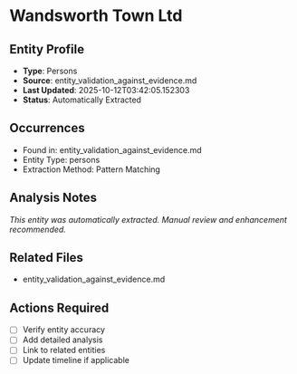 # Wandsworth Town Ltd

## Entity Profile
- **Type**: Persons
- **Source**: entity_validation_against_evidence.md
- **Last Updated**: 2025-10-12T03:42:05.152303
- **Status**: Automatically Extracted

## Occurrences
- Found in: entity_validation_against_evidence.md
- Entity Type: persons
- Extraction Method: Pattern Matching

## Analysis Notes
*This entity was automatically extracted. Manual review and enhancement recommended.*

## Related Files
- entity_validation_against_evidence.md

## Actions Required
- [ ] Verify entity accuracy
- [ ] Add detailed analysis
- [ ] Link to related entities
- [ ] Update timeline if applicable
